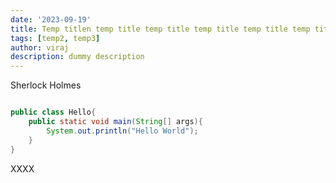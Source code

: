 ```yaml
---
date: '2023-09-19'
title: Temp titlen temp title temp title temp title temp title temp title temp title
tags: [temp2, temp3]
author: viraj
description: dummy description 
---
```


Sherlock Holmes

```java

public class Hello{
    public static void main(String[] args){
        System.out.println("Hello World");
    }
}


```

XXXX